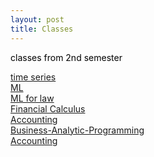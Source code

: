 ```yaml
---
layout: post
title: Classes
---
```


<p  style="color:#000000">
  classes from 2nd semester<br>
  
   <a href="/Classes/time series/TS.html">time series</a><br>
   <a href="/Classes/ML/ML.html">ML</a><br>
   <a href="/Classes/ML for law/ML for law.html">ML for law</a><br>
   <a href="/Classes/Financial Calculus">Financial Calculus</a><br>
   <a href="/Classes/Acct">Accounting</a><br>
    <a href="/Classes/BusinessAnalyticProgramming/">Business-Analytic-Programming</a><br>
    <a href="/Classes/related-knowledge/index.html">Accounting</a><br>
</p>
